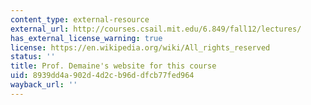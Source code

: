```yaml
---
content_type: external-resource
external_url: http://courses.csail.mit.edu/6.849/fall12/lectures/
has_external_license_warning: true
license: https://en.wikipedia.org/wiki/All_rights_reserved
status: ''
title: Prof. Demaine's website for this course
uid: 8939dd4a-902d-4d2c-b96d-dfcb77fed964
wayback_url: ''
---
```

